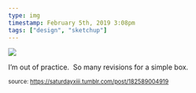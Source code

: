 ```yaml
---
type: img
timestamp: February 5th, 2019 3:08pm
tags: ["design", "sketchup"]
---
```

<img src="https://saturdayxiii.github.io/media/182589004919.png"/>

I’m out of practice.  So many revisions for a simple box.
 
  
<small>source: https://saturdayxiii.tumblr.com/post/182589004919</small>